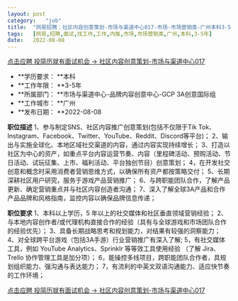 ```yaml
---
layout:	post
category:	"job"
title:	"网易招聘：社区内容创意策划-市场与渠道中心017-市场-市场营销类-广州本科3-5年"
tags:	[网易,招聘,面试,找工作,工作,内推,市场,市场营销类,广州,本科,3-5年]
date:	2022-08-08
---
```


[点击应聘 投简历就有面试机会 -> 社区内容创意策划-市场与渠道中心017](http://mobile.bole.netease.com/bole/boleDetail?id=38618&employeeId=346f03c3cda5f04c&key=all)



- **学历要求： **本科
- **工作年限： **3-5年
- **所属部门： **市场与渠道中心-品牌内容创意中心-GCP 3A创意国际组
- **工作城市： **广州
- **发布日期： **2022-08-08



**职位描述**
1、参与制定SNS、社区内容推广创意策划(包括不仅限于Tik Tok、Instagram、Facebook、Twitter、YouTube、Reddit、Discord等平台)；
2、输出与实施全球化、本地区域社交渠道的内容，通过内容实现持续增长；
3、打造以社区为中心的资产，如重点平台内容运营节奏、内容（里程碑活动、预购活动、节日活动、试玩征集、上市、福利活动、平台独创节目）创意策划；
4，在开发社交创意和概念时采用消费者营销思维方式，以确保所有资产都按策略交付；
5、长期深耕社区用户研究，服务于游戏产品营销推广；
6、与跨职能团队合作，了解产品更新、确定营销重点并与社区内容创造者沟通；
7、深入了解全球3A产品和合作产品品牌和风格指南，监控内容以确保品牌信息传递；



**职位要求**
1、本科以上学历，5 年以上的社交媒体和社区垂直领域营销经验；
2、与本地内容创作者/或代理机构直接合作的经验（具有与全球游戏和市场团队合作的经验优先）；
3、具备长期战略思考和规划能力，对结果有较强的洞察能力；
4、对全球跨平台游戏（包括3A手游）行业营销推广有深入了解; 
5，有社交媒体工具，例如 YouTube Analytics、Sprinklr 等等效工具使用经验
（了解 Jira、Trello 协作管理工具是加分项）；
6，能操控多线项目，跨职能团队合作者，具规划组织能力、强沟通与表达能力；
7，有流利的中英文双语沟通能力、适应快节奏的工作环境；



[点击应聘 投简历就有面试机会 -> 社区内容创意策划-市场与渠道中心017](http://mobile.bole.netease.com/bole/boleDetail?id=38618&employeeId=346f03c3cda5f04c&key=all)
